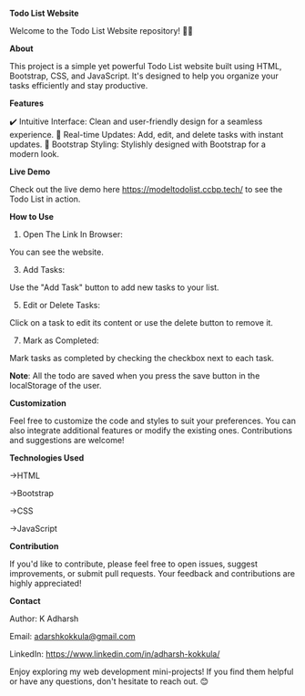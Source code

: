 **Todo List Website**

Welcome to the Todo List Website repository! 📝✨

**About**

This project is a simple yet powerful Todo List website built using HTML, Bootstrap, CSS, and JavaScript.
It's designed to help you organize your tasks efficiently and stay productive.

**Features**

✔️ Intuitive Interface: Clean and user-friendly design for a seamless experience.
🔄 Real-time Updates: Add, edit, and delete tasks with instant updates.
🎨 Bootstrap Styling: Stylishly designed with Bootstrap for a modern look.

**Live Demo**

Check out the live demo here https://modeltodolist.ccbp.tech/ to see the Todo List in action.

**How to Use**

1. Open The Link In Browser:

You can see the website.

3. Add Tasks:

Use the "Add Task" button to add new tasks to your list.

5. Edit or Delete Tasks:

Click on a task to edit its content or use the delete button to remove it.

7. Mark as Completed:

Mark tasks as completed by checking the checkbox next to each task.

**Note**: 
All the todo are saved when you press the save button in the localStorage of the user.

**Customization**

Feel free to customize the code and styles to suit your preferences. You can also integrate additional features or modify the existing ones. Contributions and suggestions are welcome!

**Technologies Used**

->HTML

->Bootstrap

->CSS

->JavaScript

**Contribution**

If you'd like to contribute, please feel free to open issues, suggest improvements, or submit pull requests. Your feedback and contributions are highly appreciated!

**Contact**

Author: K Adharsh

Email: adarshkokkula@gmail.com

LinkedIn: https://www.linkedin.com/in/adharsh-kokkula/




Enjoy exploring my web development mini-projects! If you find them helpful or have any questions, don't hesitate to reach out. 😊
